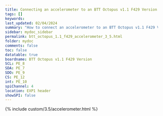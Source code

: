 ```yaml
---
title: Connecting an accelerometer to an BTT Octopus v1.1 F429 Version in RRF 3.5.0 Onwards
tags: []
keywords: 
last_updated: 02/04/2024
summary: "How to connect an accelerometer to an BTT Octopus v1.1 F429 Version"
sidebar: mydoc_sidebar
permalink: btt_octopus_1.1_f429_accelerometer_3_5.html
folder: mydoc
comments: false
toc: false
datatable: true
boardname: BTT Octopus v1.1 F429 Version
SCL: PE_8
SDA: PE_7
SDO: PE_9
CS: PE_12
int: PE_10
spiChannel: 4
location: EXP1 header
showSPI: false
---
```


{% include custom/3.5/accelerometer.html %}
